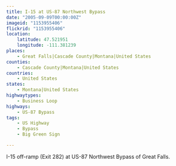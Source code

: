 ```yaml
---
title: I-15 at US-87 Northwest Bypass
date: "2005-09-09T00:00:00Z"
imageid: "1153955406"
flickrid: "1153955406"
location:
    latitude: 47.521951
    longitude: -111.381239
places:
    - Great Falls|Cascade County|Montana|United States
counties:
    - Cascade County|Montana|United States
countries:
    - United States
states:
    - Montana|United States
highwaytypes:
    - Business Loop
highways:
    - US-87 Bypass
tags:
    - US Highway
    - Bypass
    - Big Green Sign

---
```

I-15 off-ramp (Exit 282) at US-87 Northwest Bypass of Great Falls.